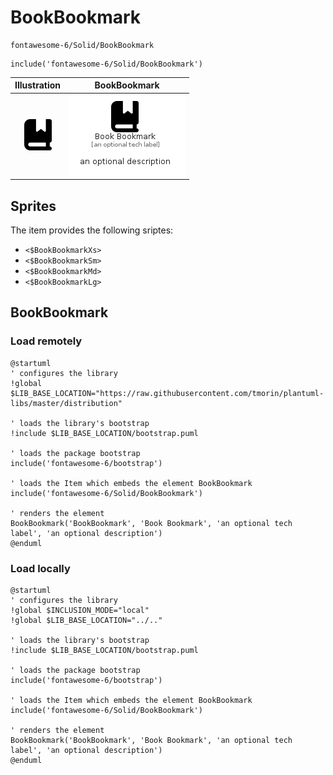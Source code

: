 # BookBookmark


```text
fontawesome-6/Solid/BookBookmark
```

```text
include('fontawesome-6/Solid/BookBookmark')
```



| Illustration | BookBookmark |
| :---: | :---: |
| ![illustration for Illustration](../../fontawesome-6/Solid/BookBookmark.png) | ![illustration for BookBookmark](../../fontawesome-6/Solid/BookBookmark.Local.png) |



## Sprites
The item provides the following sriptes:

- `<$BookBookmarkXs>`
- `<$BookBookmarkSm>`
- `<$BookBookmarkMd>`
- `<$BookBookmarkLg>`





## BookBookmark

### Load remotely
```plantuml
@startuml
' configures the library
!global $LIB_BASE_LOCATION="https://raw.githubusercontent.com/tmorin/plantuml-libs/master/distribution"

' loads the library's bootstrap
!include $LIB_BASE_LOCATION/bootstrap.puml

' loads the package bootstrap
include('fontawesome-6/bootstrap')

' loads the Item which embeds the element BookBookmark
include('fontawesome-6/Solid/BookBookmark')

' renders the element
BookBookmark('BookBookmark', 'Book Bookmark', 'an optional tech label', 'an optional description')
@enduml
```

### Load locally
```plantuml
@startuml
' configures the library
!global $INCLUSION_MODE="local"
!global $LIB_BASE_LOCATION="../.."

' loads the library's bootstrap
!include $LIB_BASE_LOCATION/bootstrap.puml

' loads the package bootstrap
include('fontawesome-6/bootstrap')

' loads the Item which embeds the element BookBookmark
include('fontawesome-6/Solid/BookBookmark')

' renders the element
BookBookmark('BookBookmark', 'Book Bookmark', 'an optional tech label', 'an optional description')
@enduml
```

